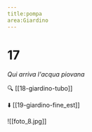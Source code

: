 ```yaml
---
title:pompa
area:Giardino
---
```

# 17
_Qui arriva l'acqua piovana_

🔍 [[18-giardino-tubo]]

⬇️ [[19-giardino-fine_est]]

![[foto_8.jpg]]